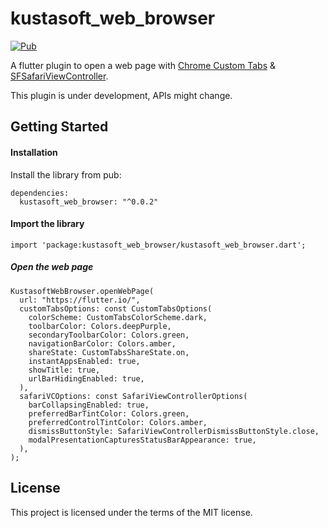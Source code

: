 # kustasoft_web_browser

[![Pub](https://img.shields.io/pub/v/kustasoft_web_browser.svg)](https://pub.dartlang.org/packages/kustasoft_web_browser)

A flutter plugin to open a web page with [Chrome Custom Tabs](https://developer.chrome.com/multidevice/android/customtabs) & [SFSafariViewController](https://developer.apple.com/documentation/safariservices/sfsafariviewcontroller).

This plugin is under development, APIs might change.

## Getting Started

#### Installation
Install the library from pub:
```
dependencies:
  kustasoft_web_browser: "^0.0.2"
```


#### Import the library
```
import 'package:kustasoft_web_browser/kustasoft_web_browser.dart';
```

##### Open the web page
```
KustasoftWebBrowser.openWebPage(
  url: "https://flutter.io/",
  customTabsOptions: const CustomTabsOptions(
    colorScheme: CustomTabsColorScheme.dark,
    toolbarColor: Colors.deepPurple,
    secondaryToolbarColor: Colors.green,
    navigationBarColor: Colors.amber,
    shareState: CustomTabsShareState.on,
    instantAppsEnabled: true,
    showTitle: true,
    urlBarHidingEnabled: true,
  ),
  safariVCOptions: const SafariViewControllerOptions(
    barCollapsingEnabled: true,
    preferredBarTintColor: Colors.green,
    preferredControlTintColor: Colors.amber,
    dismissButtonStyle: SafariViewControllerDismissButtonStyle.close,
    modalPresentationCapturesStatusBarAppearance: true,
  ),
);
```


## License
This project is licensed under the terms of the MIT license.
